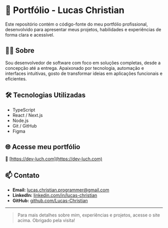 # 🚀 Portfólio - Lucas Christian

Este repositório contém o código-fonte do meu portfólio profissional, desenvolvido para apresentar meus projetos, habilidades e experiências de forma clara e acessível.

## 👨‍💻 Sobre

Sou desenvolvedor de software com foco em soluções completas, desde a concepção até a entrega. Apaixonado por tecnologia, automação e interfaces intuitivas, gosto de transformar ideias em aplicações funcionais e eficientes.

## 🛠️ Tecnologias Utilizadas

- TypeScript
- React / Next.js
- Node.js
- Git / GitHub
- Figma

## 🌐 Acesse meu portfólio

🔗 [https://dev-luch.com](https://dev-luch.com)

## 📫 Contato

- **Email:** lucas.christian.programmer@gmail.com  
- **LinkedIn:** [linkedin.com/in/lucas-christian](https://www.linkedin.com/in/lucas-christian-226846245/)  
- **GitHub:** [github.com/Lucas-Christian](https://github.com/Lucas-Christian)

---

> Para mais detalhes sobre mim, experiências e projetos, acesse o site acima. Obrigado pela visita!
